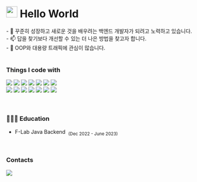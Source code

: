 <h1><img src="https://emojis.slackmojis.com/emojis/images/1531849430/4246/blob-sunglasses.gif?1531849430" width="30"/> Hello World</h1>
- 💬 꾸준히 성장하고 새로운 것을 배우려는 백엔드 개발자가 되려고 노력하고 있습니다. <br>
- 📫 답을 찾기보다 개선할 수 있는 더 나은 방법을 찾고자 합니다. <br>
- 👯 OOP와 대용량 트래픽에 관심이 많습니다.

<br>
<br>


<h3>Things I code with</h3>

<div>
  <img src="https://img.shields.io/badge/Amazon AWS-232F3E?style=flat-square&logo=amazonaws&logoColor=white"/>
  <img src="https://img.shields.io/badge/Apache Tomcat-F8DC75?style=flat-square&logo=apachetomcat&logoColor=black"/>
  <img src="https://img.shields.io/badge/Docker-2496ED?style=flat-square&logo=Docker&logoColor=white"/>
  <img src="https://img.shields.io/badge/Git-F05032?style=flat-square&logo=git&logoColor=white"/>
  <img src="https://img.shields.io/badge/GitHub-181717?style=flat-square&logo=GitHub&logoColor=white"/>
  <img src="https://img.shields.io/badge/Java-007396?style=flat-square&logo=Java&logoColor=white"/>
  <img src="https://img.shields.io/badge/Kotlin-0095D5?style=flat-square&logo=Kotlin&logoColor=white"/>
  <br>
  
  <img src="https://img.shields.io/badge/Linux-FCC624?style=flat-square&logo=linux&logoColor=black"/>
  <img src="https://img.shields.io/badge/MySQL-4479A1?style=flat-square&logo=MySQL&logoColor=white"/>
  <img src="https://img.shields.io/badge/Postman-FF6C37?style=flat-square&logo=Postman&logoColor=white"/>
  <img src="https://img.shields.io/badge/Spring-6DB33F?style=flat-square&logo=Spring&logoColor=white"/>
  <img src="https://img.shields.io/badge/SpringBoot-6DB33F?style=flat-square&logo=SpringBoot&logoColor=white"/>
  <img src="https://img.shields.io/badge/Ubuntu-E95420?style=flat-square&logo=Ubuntu&logoColor=white"/>
  <img src="https://img.shields.io/badge/Mysql-E6B91E?style=flat-square&logo=MySql&logoColor=white"/>
</div>

<br>
<br>

### 🧑🏻‍💻 Education
- F-Lab Java Backend &nbsp;<sub>(Dec 2022 - June 2023)

<br>

<h3>Contacts</h3>
<div>
  <img src="https://img.shields.io/badge/Gmail-d14836?style=flat-square&logo=Gmail&logoColor=white&link=mailto:cjyeon1022@gmail.com)" />
</div>
